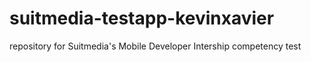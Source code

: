 # suitmedia-testapp-kevinxavier
repository for Suitmedia's Mobile Developer Intership competency test
